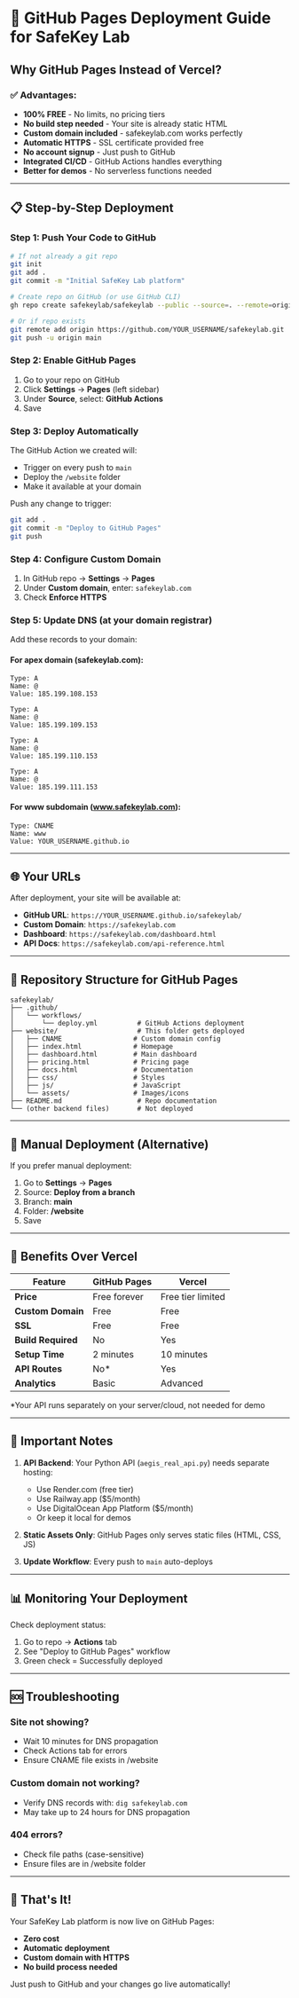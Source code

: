 # 🚀 GitHub Pages Deployment Guide for SafeKey Lab

## Why GitHub Pages Instead of Vercel?

### ✅ Advantages:
- **100% FREE** - No limits, no pricing tiers
- **No build step needed** - Your site is already static HTML
- **Custom domain included** - safekeylab.com works perfectly
- **Automatic HTTPS** - SSL certificate provided free
- **No account signup** - Just push to GitHub
- **Integrated CI/CD** - GitHub Actions handles everything
- **Better for demos** - No serverless functions needed

---

## 📋 Step-by-Step Deployment

### Step 1: Push Your Code to GitHub
```bash
# If not already a git repo
git init
git add .
git commit -m "Initial SafeKey Lab platform"

# Create repo on GitHub (or use GitHub CLI)
gh repo create safekeylab/safekeylab --public --source=. --remote=origin --push

# Or if repo exists
git remote add origin https://github.com/YOUR_USERNAME/safekeylab.git
git push -u origin main
```

### Step 2: Enable GitHub Pages
1. Go to your repo on GitHub
2. Click **Settings** → **Pages** (left sidebar)
3. Under **Source**, select: **GitHub Actions**
4. Save

### Step 3: Deploy Automatically
The GitHub Action we created will:
- Trigger on every push to `main`
- Deploy the `/website` folder
- Make it available at your domain

Push any change to trigger:
```bash
git add .
git commit -m "Deploy to GitHub Pages"
git push
```

### Step 4: Configure Custom Domain
1. In GitHub repo → **Settings** → **Pages**
2. Under **Custom domain**, enter: `safekeylab.com`
3. Check **Enforce HTTPS**

### Step 5: Update DNS (at your domain registrar)
Add these records to your domain:

#### For apex domain (safekeylab.com):
```
Type: A
Name: @
Value: 185.199.108.153
```
```
Type: A
Name: @
Value: 185.199.109.153
```
```
Type: A
Name: @
Value: 185.199.110.153
```
```
Type: A
Name: @
Value: 185.199.111.153
```

#### For www subdomain (www.safekeylab.com):
```
Type: CNAME
Name: www
Value: YOUR_USERNAME.github.io
```

---

## 🌐 Your URLs

After deployment, your site will be available at:
- **GitHub URL**: `https://YOUR_USERNAME.github.io/safekeylab/`
- **Custom Domain**: `https://safekeylab.com`
- **Dashboard**: `https://safekeylab.com/dashboard.html`
- **API Docs**: `https://safekeylab.com/api-reference.html`

---

## 📁 Repository Structure for GitHub Pages

```
safekeylab/
├── .github/
│   └── workflows/
│       └── deploy.yml          # GitHub Actions deployment
├── website/                    # This folder gets deployed
│   ├── CNAME                  # Custom domain config
│   ├── index.html             # Homepage
│   ├── dashboard.html         # Main dashboard
│   ├── pricing.html           # Pricing page
│   ├── docs.html              # Documentation
│   ├── css/                   # Styles
│   ├── js/                    # JavaScript
│   └── assets/                # Images/icons
├── README.md                   # Repo documentation
└── (other backend files)       # Not deployed
```

---

## 🔧 Manual Deployment (Alternative)

If you prefer manual deployment:

1. Go to **Settings** → **Pages**
2. Source: **Deploy from a branch**
3. Branch: **main**
4. Folder: **/website**
5. Save

---

## 🎯 Benefits Over Vercel

| Feature | GitHub Pages | Vercel |
|---------|--------------|--------|
| **Price** | Free forever | Free tier limited |
| **Custom Domain** | Free | Free |
| **SSL** | Free | Free |
| **Build Required** | No | Yes |
| **Setup Time** | 2 minutes | 10 minutes |
| **API Routes** | No* | Yes |
| **Analytics** | Basic | Advanced |

*Your API runs separately on your server/cloud, not needed for demo

---

## 🚨 Important Notes

1. **API Backend**: Your Python API (`aegis_real_api.py`) needs separate hosting:
   - Use Render.com (free tier)
   - Use Railway.app ($5/month)
   - Use DigitalOcean App Platform ($5/month)
   - Or keep it local for demos

2. **Static Assets Only**: GitHub Pages only serves static files (HTML, CSS, JS)

3. **Update Workflow**: Every push to `main` auto-deploys

---

## 📊 Monitoring Your Deployment

Check deployment status:
1. Go to repo → **Actions** tab
2. See "Deploy to GitHub Pages" workflow
3. Green check = Successfully deployed

---

## 🆘 Troubleshooting

### Site not showing?
- Wait 10 minutes for DNS propagation
- Check Actions tab for errors
- Ensure CNAME file exists in /website

### Custom domain not working?
- Verify DNS records with: `dig safekeylab.com`
- May take up to 24 hours for DNS propagation

### 404 errors?
- Check file paths (case-sensitive)
- Ensure files are in /website folder

---

## 🎉 That's It!

Your SafeKey Lab platform is now live on GitHub Pages:
- **Zero cost**
- **Automatic deployment**
- **Custom domain with HTTPS**
- **No build process needed**

Just push to GitHub and your changes go live automatically!